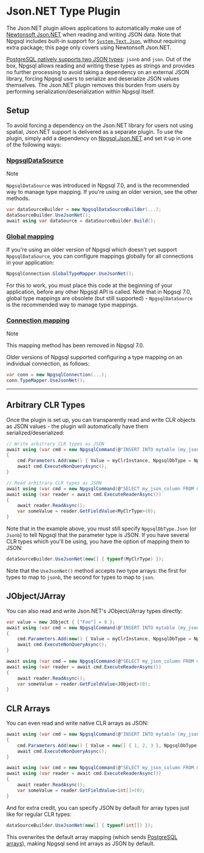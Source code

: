 # Json.NET Type Plugin

The Json.NET plugin allows applications to automatically make use of [Newtonsoft Json.NET](http://www.newtonsoft.com/json) when reading and writing JSON data. Note that Npgsql includes built-in support for [`System.Text.Json`](https://learn.microsoft.com/dotnet/standard/serialization/system-text-json/overview?pivots=dotnet-6-0), without requiring extra package; this page only covers using Newtonsoft Json.NET.

[PostgreSQL natively supports two JSON types](https://www.postgresql.org/docs/current/static/datatype-json.html): `jsonb` and `json`. Out of the box, Npgsql allows reading and writing these types as strings and provides no further processing to avoid taking a dependency on an external JSON library, forcing Npgsql users to serialize and deserialize JSON values themselves. The Json.NET plugin removes this burden from users by performing serialization/deserialization within Npgsql itself.

## Setup

To avoid forcing a dependency on the Json.NET library for users not using spatial, Json.NET support is delivered as a separate plugin. To use the plugin, simply add a dependency on [Npgsql.Json.NET](https://www.nuget.org/packages/Npgsql.Json.NET) and set it up in one of the following ways:

### [NpgsqlDataSource](#tab/datasource)

> [!NOTE]
> `NpgsqlDataSource` was introduced in Npgsql 7.0, and is the recommended way to manage type mapping. If you're using an older version, see the other methods.

```c#
var dataSourceBuilder = new NpgsqlDataSourceBuilder(...);
dataSourceBuilder.UseJsonNet();
await using var dataSource = dataSourceBuilder.Build();
```

### [Global mapping](#tab/global)

If you're using an older version of Npgsql which doesn't yet support `NpgsqlDataSource`, you can configure mappings globally for all connections in your application:

```c#
NpgsqlConnection.GlobalTypeMapper.UseJsonNet();
```

For this to work, you must place this code at the beginning of your application, before any other Npgsql API is called. Note that in Npgsql 7.0, global type mappings are obsolete (but still supported) - `NpgsqlDataSource` is the recommended way to manage type mappings.

### [Connection mapping](#tab/connection)

> [!NOTE]
> This mapping method has been removed in Npgsql 7.0.

Older versions of Npgsql supported configuring a type mapping on an individual connection, as follows:

```c#
var conn = new NpgsqlConnection(...);
conn.TypeMapper.UseJsonNet();
```

***

## Arbitrary CLR Types

Once the plugin is set up, you can transparently read and write CLR objects as JSON values - the plugin will automatically have them serialized/deserialized:

```c#
// Write arbitrary CLR types as JSON
await using (var cmd = new NpgsqlCommand(@"INSERT INTO mytable (my_json_column) VALUES ($1)", conn))
{
    cmd.Parameters.Add(new() { Value = myClrInstance, NpgsqlDbType = NpgsqlDbType.Jsonb });
    await cmd.ExecuteNonQueryAsync();
}

// Read arbitrary CLR types as JSON
await using (var cmd = new NpgsqlCommand(@"SELECT my_json_column FROM mytable", conn))
await using (var reader = await cmd.ExecuteReaderAsync())
{
    await reader.ReadAsync();
    var someValue = reader.GetFieldValue<MyClrType>(0);
}
```

Note that in the example above, you must still specify `NpgsqlDbType.Json` (or `Jsonb`) to tell Npgsql that the parameter type is JSON. If you have several CLR types which you'll be using, you have the option of mapping them to JSON:

```c#
dataSourceBuilder.UseJsonNet(new[] { typeof(MyClrType) });
```

Note that the `UseJsonNet()` method accepts *two* type arrays: the first for types to map to `jsonb`, the second for types to map to `json`.

## JObject/JArray

You can also read and write Json.NET's JObject/JArray types directly:

```c#
var value = new JObject { ["Foo"] = 8 };
await using (var cmd = new NpgsqlCommand(@"INSERT INTO mytable (my_json_column) VALUES ($1)", conn))
{
    cmd.Parameters.Add(new() { Value = myClrInstance, NpgsqlDbType = NpgsqlDbType.Jsonb });
    await cmd.ExecuteNonQueryAsync();
}

await using (var cmd = new NpgsqlCommand(@"SELECT my_json_column FROM mytable", conn))
await using (var reader = await cmd.ExecuteReaderAsync())
{
    await reader.ReadAsync();
    var someValue = reader.GetFieldValue<JObject>(0);
}
```

## CLR Arrays

You can even read and write native CLR arrays as JSON:

```c#
await using (var cmd = new NpgsqlCommand(@"INSERT INTO mytable (my_json_column) VALUES ($1)", conn))
{
    cmd.Parameters.Add(new() { Value = new[] { 1, 2, 3 }, NpgsqlDbType = NpgsqlDbType.Jsonb) });
    await cmd.ExecuteNonQueryAsync();
}

await using (var cmd = new NpgsqlCommand(@"SELECT my_json_column FROM mytable", conn))
await using (var reader = await cmd.ExecuteReaderAsync())
{
    await reader.ReadAsync();
    var someValue = reader.GetFieldValue<int[]>(0);
}
```

And for extra credit, you can specify JSON by default for array types just like for regular CLR types:

```c#
dataSourceBuilder.UseJsonNet(new[] { typeof(int[]) });
```

This overwrites the default array mapping (which sends [PostgreSQL arrays](https://www.postgresql.org/docs/current/static/arrays.html)), making Npgsql send int arrays as JSON by default.
